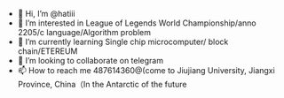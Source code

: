 - 👋 Hi, I’m @hatiii
- 👀 I’m interested in League of Legends World Championship/anno 2205/c language/Algorithm problem
- 🌱 I’m currently learning Single chip microcomputer/ block chain/ETEREUM
- 💞️ I’m looking to collaborate on telegram
- 📫 How to reach me 487614360@(come to Jiujiang University, Jiangxi Province, China（In the Antarctic of the future

<!---
hatiii/hatiii is a ✨ special ✨ repository because its `README.md` (this file) appears on your GitHub profile.
You can click the Preview link to take a look at your changes.
--->
